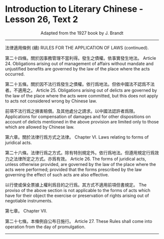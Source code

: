 # Introduction to Literary Chinese - Lesson 26, Text 2

<center>Adapted from the 1927 book by J. Brandt</center>

<!-- 法律適用條例 (續)
第二十四條 關於因事務管理不當利得發生之債權依事實
發生地法
第二十五條 關於因不法行爲發生之債權依行爲地法但依
中國法不認爲不法者不適用之。
前項不法行爲之損害賠償及其他處分之請求以中國法認 許者爲限
第六章 關於法律行爲方式之法律
第二十六條 法律行爲之方式除有特別規定外依行爲地法
但遵用規定行爲效力之法律所定之方式。亦爲有效
以行使或保
全票據上權
利爲目的之
行爲其方式
不適用前項
但書規定
第七章

第二十七條
本條例自公
布日施行
 -->

<!-- RULES FOR THE APPLICATION OF LAWS (continued). Article 24. Obligations arising out of management of af. fairs without mandate and unjustified benefits are governed by the law of the place where the acts, occured.

Articlc 25. Obligations arising out of delicts are governed by the law of the place where the acts were committed(行爲 地法), but this does not apply to acts not considered (不認 為)wrong(不法者) by Chinese law. Applications(請求) for compensation of damages and for other dispositions on account of delicts mentioned in the above provision(前項) are limited (限) only to those which are allowed(認許者) by Chinese law. Chapter VI Laws relating to forms of juridical acts. Article 26. The forms of juridical acts, unless otherwise provided(除有特別規定外), are governed by the law of the place where the acts were performed; provided that the forms prescribed (所定之) by the law governing(規定) the effect of such acts are also effective (亦為有效 The proviso of the above section is not applicable to the forms of acts which have for their object(爲目的) the ex ercise or preservation of rights arising out of negotiable instru- ments. Chapter VII Article 27. These Rules shall come into operation from the day of promulgation.
 -->

---

法律適用條例 (續)
RULES FOR THE APPLICATION OF LAWS (continued).

第二十四條。關於因事務管理不當利得。發生之債權。依事實發生地法。
Article 24. Obligations arising out of management of affairs without mandate and unjustified benefits are governed by the law of the place where the acts occurred.

第二十五條。關於因不法行爲發生之債權。依行爲地法。但依中國法不認爲不法者。不適用之。
Article 25. Obligations arising out of delicts are governed by the law of the place where the acts were committed, but this does not apply to acts not considered wrong by Chinese law.

前項不法行爲之損害賠償。及其他處分之請求。以中國法認許者爲限。
Applications for compensation of damages and for other dispositions on account of delicts mentioned in the above provision are limited only to those which are allowed by Chinese law.

第六章。關於法律行爲方式之法律。
Chapter VI. Laws relating to forms of juridical acts.

第二十六條。法律行爲之方式。除有特別規定外。依行爲地法。但遵用規定行爲效力之法律所定之方式。亦爲有效。
Article 26. The forms of juridical acts, unless otherwise provided, are governed by the law of the place where the acts were performed; provided that the forms prescribed by the law governing the effect of such acts are also effective.

以行使或保全票據上權利爲目的之行爲。其方式不適用前項但書規定。
The proviso of the above section is not applicable to the forms of acts which have for their object the exercise or preservation of rights arising out of negotiable instruments.

第七章。
Chapter VII.

第二十七條。本條例自公布日施行。
Article 27. These Rules shall come into operation from the day of promulgation.

---
